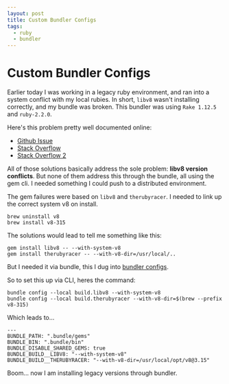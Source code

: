 ```yaml
---
layout: post
title: Custom Bundler Configs
tags:
  - ruby
  - bundler
---
```


Custom Bundler Configs
===

Earlier today I was working in a legacy ruby environment, and ran into a system conflict with my local rubies. In short, `libv8` wasn't installing correctly, and my bundle was broken. This bundler was using `Rake 1.12.5` and `ruby-2.2.0`. 

Here's this problem pretty well documented online:

* [Github Issue](https://github.com/cowboyd/libv8/issues/205)
* [Stack Overflow](http://stackoverflow.com/questions/19673714/error-installing-libv8-error-failed-to-build-gem-native-extension)
* [Stack Overflow 2](http://stackoverflow.com/questions/27260199/libv8-3-16-14-3-fails-to-install-rails-4-1-8)

All of those solutions basically address the sole problem: **libv8 version conflicts**. But none of them address this through the bundle, all using the gem cli. I needed something I could push to a distributed environment.

The gem failures were based on `libv8` and `therubyracer`. I needed to link up the correct system v8 on install.

```
brew uninstall v8
brew install v8-315
```

The solutions would lead to tell me something like this: 

```
gem install libv8 -- --with-system-v8
gem install therubyracer -- --with-v8-dir=/usr/local/..
```

But I needed it via bundle, this I dug into [bundler configs](http://bundler.io/v1.3/man/bundle-config.1.html).

So to set this up via CLI, heres the command:

```
bundle config --local build.libv8 --with-system-v8
bundle config --local build.therubyracer --with-v8-dir=$(brew --prefix v8-315)
```

Which leads to...


```
---
BUNDLE_PATH: ".bundle/gems"
BUNDLE_BIN: ".bundle/bin"
BUNDLE_DISABLE_SHARED_GEMS: true
BUNDLE_BUILD__LIBV8: "--with-system-v8"
BUNDLE_BUILD__THERUBYRACER: "--with-v8-dir=/usr/local/opt/v8@3.15"

```

Boom... now I am installing legacy versions through bundler.
